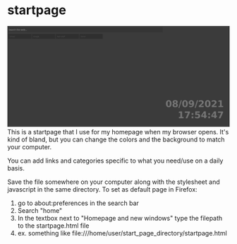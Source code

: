 # startpage
![Screenshot](/screenshot.png)
This is a startpage that I use for my homepage when my browser opens.
It's kind of bland, but you can change the colors and the background to match your computer.

You can add links and categories specific to what you need/use on a daily basis.

Save the file somewhere on your computer along with the stylesheet and javascript in the same directory.
To set as default page in Firefox: 
  1. go to about:preferences in the search bar
  2. Search "home"
  3. In the textbox next to "Homepage and new windows" type the filepath to the startpage.html file
  4. ex. something like file:///home/user/start_page_directory/startpage.html
  
